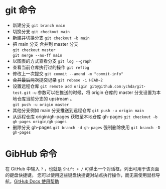# git 命令

- 新建分支 
  `git branch main` 
- 切换分支 
  `git checkout main` 
- 新建并切换分支 
  `git checkout -b main` 
- 把 main 分支 合并到 master 分支   
  `git checkout master`  
  `git merge --no-ff main` 
- 以图表的方式查看分支 
  `git log --graph` 
- 查看当前仓库执行过的操作 
  `git reflog` 
- 修改上一次提交 
  `git commit --amend -m "commit-info"` 
- ~~合并最后两次提交记录~~ 
  `git rebase -i HEAD~2` 
- 设置远程仓库 
  `git remote add origin git@github.com:ychda/git-test.git` 
    `-u` 参数可以在推送的时候，将 origin 仓库的 master 分支设置为本地仓库当前分支的 upstream 。  
  `git push -u origin master`  
- 其他分支例如 main 分支推送到远程仓库 
  `git push -u origin main` 
- 从远程仓库 origin/gh-pages 获取至本地仓库 gh-pages 
  `git checkout -b gh-pages origin/gh-pages` 
- 删除分支 gh-pages 
  `git branch -d gh-pages` 
  强制删除使用 `git branch -D gh-pages`

# GibHub 命令

在 GitHub 中输入 `?` ，也就是 `Shift + /` 可弹出一个对话框，列出可用于该页面的键盘快捷键。 您可以使用这些键盘快捷键对站点执行操作，而无需使用鼠标导航。[GitHub Docs 使用帮助](https://docs.github.com/cn/get-started/using-github/keyboard-shortcuts)

